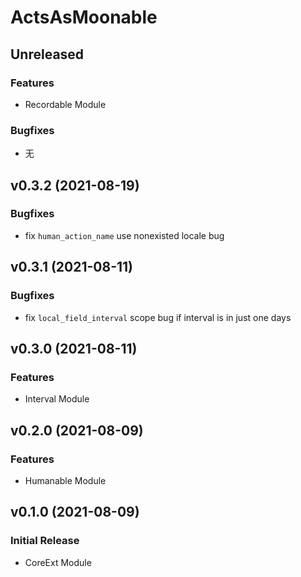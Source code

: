 # ActsAsMoonable


## Unreleased

### Features
* Recordable Module

### Bugfixes
* 无


## v0.3.2 (2021-08-19)

### Bugfixes
* fix `human_action_name` use nonexisted locale bug


## v0.3.1 (2021-08-11)

### Bugfixes
* fix `local_field_interval` scope bug if interval is in just one days


## v0.3.0 (2021-08-11)

### Features
* Interval Module


## v0.2.0 (2021-08-09)

### Features
* Humanable Module


## v0.1.0 (2021-08-09)

### Initial Release

* CoreExt Module
